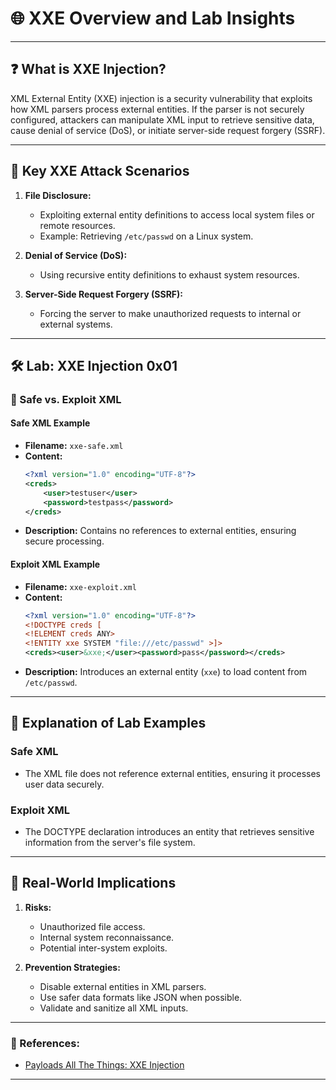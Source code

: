 
# 🌐 XXE Overview and Lab Insights

---

## ❓ What is XXE Injection?

XML External Entity (XXE) injection is a security vulnerability that exploits how XML parsers process external entities. If the parser is not securely configured, attackers can manipulate XML input to retrieve sensitive data, cause denial of service (DoS), or initiate server-side request forgery (SSRF).

---

## 🎯 Key XXE Attack Scenarios

1. **File Disclosure:**
   - Exploiting external entity definitions to access local system files or remote resources.
   - Example: Retrieving `/etc/passwd` on a Linux system.

2. **Denial of Service (DoS):**
   - Using recursive entity definitions to exhaust system resources.

3. **Server-Side Request Forgery (SSRF):**
   - Forcing the server to make unauthorized requests to internal or external systems.

---

## 🛠️ Lab: XXE Injection 0x01

### 📝 Safe vs. Exploit XML

#### **Safe XML Example**
- **Filename:** `xxe-safe.xml`
- **Content:**
  ```xml
  <?xml version="1.0" encoding="UTF-8"?>
  <creds>
      <user>testuser</user>
      <password>testpass</password>
  </creds>
  ```
- **Description:** Contains no references to external entities, ensuring secure processing.

#### **Exploit XML Example**
- **Filename:** `xxe-exploit.xml`
- **Content:**
  ```xml
  <?xml version="1.0" encoding="UTF-8"?>
  <!DOCTYPE creds [
  <!ELEMENT creds ANY>
  <!ENTITY xxe SYSTEM "file:///etc/passwd" >]>
  <creds><user>&xxe;</user><password>pass</password></creds>
  ```
- **Description:** Introduces an external entity (`xxe`) to load content from `/etc/passwd`.

---

## 📖 Explanation of Lab Examples

### **Safe XML**
- The XML file does not reference external entities, ensuring it processes user data securely.

### **Exploit XML**
- The DOCTYPE declaration introduces an entity that retrieves sensitive information from the server's file system.

---

## 🎯 Real-World Implications

1. **Risks:**
   - Unauthorized file access.
   - Internal system reconnaissance.
   - Potential inter-system exploits.

2. **Prevention Strategies:**
   - Disable external entities in XML parsers.
   - Use safer data formats like JSON when possible.
   - Validate and sanitize all XML inputs.

---

### 🔗 References:
- [Payloads All The Things: XXE Injection](https://github.com/swisskyrepo/PayloadsAllTheThings/tree/master/XXE%20Injection)

---


